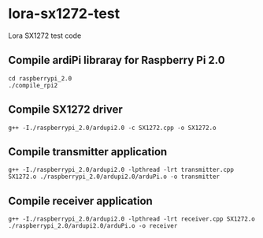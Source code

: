 # lora-sx1272-test
Lora SX1272 test code

## Compile ardiPi libraray for Raspberry Pi 2.0

    cd raspberrypi_2.0
    ./compile_rpi2 

## Compile SX1272 driver

    g++ -I./raspberrypi_2.0/ardupi2.0 -c SX1272.cpp -o SX1272.o
    
## Compile transmitter application

    g++ -I./raspberrypi_2.0/ardupi2.0 -lpthread -lrt transmitter.cpp SX1272.o ./raspberrypi_2.0/ardupi2.0/arduPi.o -o transmitter
    
## Compile receiver application

    g++ -I./raspberrypi_2.0/ardupi2.0 -lpthread -lrt receiver.cpp SX1272.o ./raspberrypi_2.0/ardupi2.0/arduPi.o -o receiver
